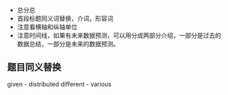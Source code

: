 - 总分总
- 首段标题同义词替换，介词，形容词
- 注意看横轴和纵轴单位
- 注意时间线，如果有未来数据预测，可以用分成两部分介绍，一部分是过去的数据总结，一部分是未来的数据预测。

## 题目同义替换

given - distributed
different - various
